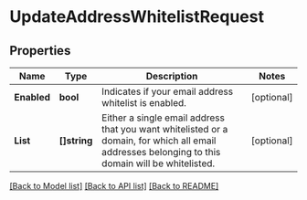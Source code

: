 # UpdateAddressWhitelistRequest

## Properties

Name | Type | Description | Notes
------------ | ------------- | ------------- | -------------
**Enabled** | **bool** | Indicates if your email address whitelist is enabled. |[optional] 
**List** | **[]string** | Either a single email address that you want whitelisted or a domain, for which all email addresses belonging to this domain will be whitelisted. |[optional] 

[[Back to Model list]](../README.md#documentation-for-models) [[Back to API list]](../README.md#documentation-for-api-endpoints) [[Back to README]](../README.md)


